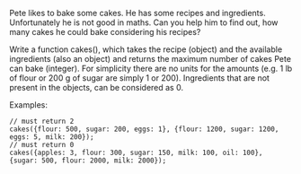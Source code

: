 Pete likes to bake some cakes. He has some recipes and ingredients. Unfortunately he is not good in maths. Can you help him to find out, how many cakes he could bake considering his recipes?

Write a function cakes(), which takes the recipe (object) and the available ingredients (also an object) and returns the maximum number of cakes Pete can bake (integer). For simplicity there are no units for the amounts (e.g. 1 lb of flour or 200 g of sugar are simply 1 or 200). Ingredients that are not present in the objects, can be considered as 0.

Examples:

	// must return 2
	cakes({flour: 500, sugar: 200, eggs: 1}, {flour: 1200, sugar: 1200, eggs: 5, milk: 200}); 
	// must return 0
	cakes({apples: 3, flour: 300, sugar: 150, milk: 100, oil: 100}, {sugar: 500, flour: 2000, milk: 2000});